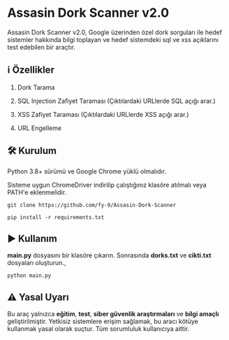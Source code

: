 # Assasin Dork Scanner v2.0

Assasin Dork Scanner v2.0, Google üzerinden özel dork sorguları ile hedef sistemler hakkında bilgi toplayan ve hedef sistemdeki sql ve xss açıklarını test edebilen bir araçtır.

## ℹ️ Özellikler

1. Dork Tarama 

2. SQL Injection Zafiyet Taraması (Çıktılardaki URLlerde SQL açığı arar.)

3. XSS Zafiyet Taraması (Çıktılardaki URLlerde XSS açığı arar.)

4. URL Engelleme

## 🛠️ Kurulum

Python 3.8+ sürümü ve Google Chrome yüklü olmalıdır.

Sisteme uygun ChromeDriver indirilip çalıştığınız klasöre atılmalı veya PATH'e eklenmelidir.

`git clone https://github.com/fy-9/Assasin-Dork-Scanner`

`pip install -r requirements.txt`

## ▶️ Kullanım

**main.py** dosyasını bir klasöre çıkarın. Sonrasında **dorks.txt** ve **cikti.txt** dosyaları oluşturun.,

`python main.py`

## ⚠️ Yasal Uyarı
Bu araç yalnızca **eğitim**, **test**, **siber güvenlik araştırmaları** ve **bilgi amaçlı** geliştirilmiştir. Yetkisiz sistemlere erişim sağlamak, bu aracı kötüye kullanmak yasal olarak suçtur. Tüm sorumluluk kullanıcıya aittir.
